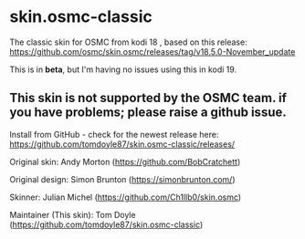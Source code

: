 # skin.osmc-classic

The classic skin for OSMC from kodi 18 , based on this release: https://github.com/osmc/skin.osmc/releases/tag/v18.5.0-November_update

This is in **beta**, but I'm having no issues using this in kodi 19. 

## This skin is not supported by the OSMC team. if you have problems; please raise a github issue.

Install from GitHub  - check for the newest release here: https://github.com/tomdoyle87/skin.osmc-classic/releases/

Original skin: Andy Morton (https://github.com/BobCratchett)

Original design: Simon Brunton (https://simonbrunton.com/)

Skinner: Julian Michel (https://github.com/Ch1llb0/skin.osmc)

Maintainer (This skin): Tom Doyle (https://github.com/tomdoyle87/skin.osmc-classic)

